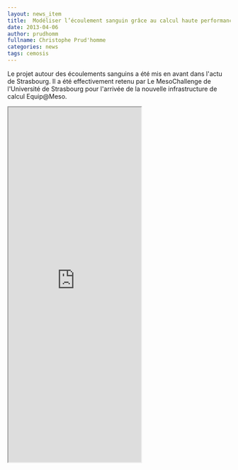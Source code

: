 ```yaml
---
layout: news_item
title:  Modéliser l’écoulement sanguin grâce au calcul haute performance dans L'Actu
date: 2013-04-06
author: prudhomm
fullname: Christophe Prud'homme
categories: news
tags: cemosis
---
```


Le projet autour des écoulements sanguins a été mis en avant dans l'actu de Strasbourg. Il a été effectivement retenu par Le MesoChallenge de l'Université de Strasbourg
pour l'arrivée de la nouvelle infrastructure de calcul Equip@Meso.

<iframe src="http://www.lactu.unistra.fr/index.php?id=15893#c71961" height="800"></iframe>